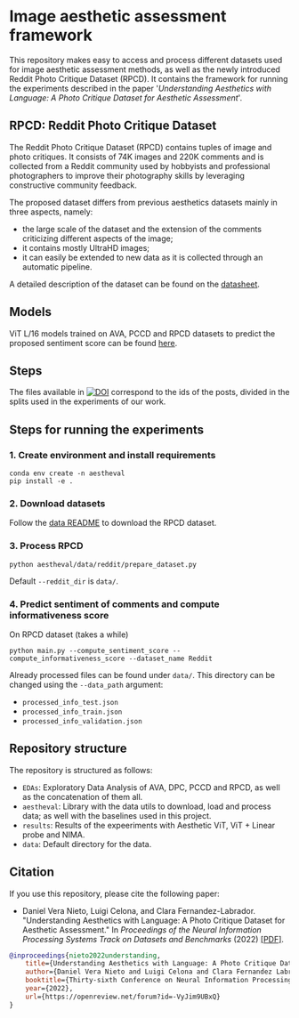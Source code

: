 # Image aesthetic assessment framework

This repository makes easy to access and process different datasets used for image aesthetic assessment methods, as well as the newly introduced Reddit Photo Critique Dataset (RPCD). It contains the framework for running the experiments described in the paper '*Understanding Aesthetics with Language: A Photo Critique Dataset for Aesthetic Assessment*'.

## RPCD: Reddit Photo Critique Dataset
The Reddit Photo Critique Dataset (RPCD) contains tuples of image and photo critiques. It consists of 74K images and 220K comments and is collected from a Reddit community used by hobbyists and professional photographers to improve their photography skills by leveraging constructive community feedback.

The proposed dataset differs from previous aesthetics datasets mainly in three aspects, namely:

* the large scale of the dataset and the extension of the comments criticizing different aspects of the image;
* it contains mostly UltraHD images;
* it can easily be extended to new data as it is collected through an automatic pipeline.

A detailed description of the dataset can be found on the [datasheet](data/datasheet.md).

## Models

ViT L/16 models trained on AVA, PCCD and RPCD datasets to predict the proposed sentiment score can be found [here](https://drive.google.com/drive/folders/1KuuiyNJUa92rCUtv9JO6gyAJ0plpqxcS?usp=sharing).

## Steps
The files available in [![DOI](https://zenodo.org/badge/DOI/10.5281/zenodo.6656802.svg)](https://zenodo.org/record/6985507) correspond to the ids of the posts, divided in the splits used in the experiments of our work.

## Steps for running the experiments

### 1. Create environment and install requirements

```
conda env create -n aestheval
pip install -e .
```

### 2. Download datasets

Follow the [data README](https://github.com/mediatechnologycenter/aestheval/tree/main/data) to download the RPCD dataset.

### 3. Process RPCD

```
python aestheval/data/reddit/prepare_dataset.py
```

Default `--reddit_dir` is `data/`.

### 4. Predict sentiment of comments and compute informativeness score

On RPCD dataset (takes a while)

```
python main.py --compute_sentiment_score --compute_informativeness_score --dataset_name Reddit
```

Already processed files can be found under `data/`. This directory can be changed using the `--data_path` argument:

- ``processed_info_test.json`` 
- ``processed_info_train.json`` 
- ``processed_info_validation.json``

## Repository structure

The repository is structured as follows:
- `EDAs`: Exploratory Data Analysis of AVA, DPC, PCCD and RPCD, as well as the concatenation of them all.
- `aestheval`: Library with the data utils to download, load and process data; as well with the baselines used in this project.
- `results`: Results of the expeeriments with Aesthetic ViT, ViT + Linear probe and NIMA.
- `data`: Default directory for the data.


## Citation
If you use this repository, please cite the following paper:
* Daniel Vera Nieto, Luigi Celona, and Clara Fernandez-Labrador. "Understanding Aesthetics with Language: A Photo Critique Dataset for Aesthetic Assessment." In *Proceedings of the Neural Information Processing Systems Track on Datasets and Benchmarks* (2022) [[PDF]](https://openreview.net/forum?id=-VyJim9UBxQ).

```bibtex
@inproceedings{nieto2022understanding,
    title={Understanding Aesthetics with Language: A Photo Critique Dataset for Aesthetic Assessment},
    author={Daniel Vera Nieto and Luigi Celona and Clara Fernandez Labrador},
    booktitle={Thirty-sixth Conference on Neural Information Processing Systems Datasets and Benchmarks Track},
    year={2022},
    url={https://openreview.net/forum?id=-VyJim9UBxQ}
}
```
